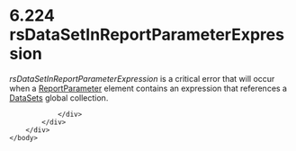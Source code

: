 <html dir="LTR" xmlns:mshelp="http://msdn.microsoft.com/mshelp" xmlns:ddue="http://ddue.schemas.microsoft.com/authoring/2003/5" xmlns:xlink="http://www.w3.org/1999/xlink" xmlns:tool="http://www.microsoft.com/tooltip">
    <head>
        <meta http-equiv="Content-Type" content="text/html; CHARSET=utf-8"></meta>
        <meta name="save" content="history"></meta>
        <title>6.224 rsDataSetInReportParameterExpression</title>
        <xml>
            <mshelp:toctitle title="6.224 rsDataSetInReportParameterExpression"></mshelp:toctitle>
            <mshelp:rltitle title="[MS-RDL]: rsDataSetInReportParameterExpression"></mshelp:rltitle>
            <mshelp:keyword index="A" term="512b441c-4846-484c-a3d1-9e3c9e3540c8"></mshelp:keyword>
            <mshelp:attr name="DCSext.ContentType" value="open specification"></mshelp:attr>
            <mshelp:attr name="AssetID" value="512b441c-4846-484c-a3d1-9e3c9e3540c8"></mshelp:attr>
            <mshelp:attr name="TopicType" value="kbRef"></mshelp:attr>
            <mshelp:attr name="DCSext.Title" value="[MS-RDL]: rsDataSetInReportParameterExpression" />
        </xml>
    </head>
    <body>
        <div id="header">
            <h1 class="heading">6.224 rsDataSetInReportParameterExpression</h1>
        </div>
        <div id="mainSection">
            <div id="mainBody">
                <div id="allHistory" class="saveHistory"></div>
                <div id="sectionSection0" class="section" name="collapseableSection">
                    

<p><i>rsDataSetInReportParameterExpression</i> is a critical
error that will occur when a <a href="7c3f4c83-9172-48db-94c1-693295c5d623.html">ReportParameter</a>
element contains an expression that references a <a href="8a8301cb-c9b3-48ca-84fb-03e8724f959f.html">DataSets</a> global
collection.</p>


                </div>
            </div>
        </div>
    </body>
</html>